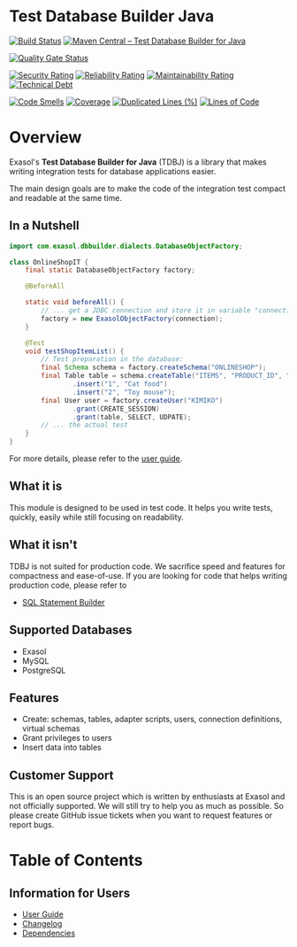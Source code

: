 # Test Database Builder Java

[![Build Status](https://github.com/exasol/test-db-builder-java/actions/workflows/ci-build.yml/badge.svg)](https://github.com/exasol/test-db-builder-java/actions/workflows/ci-build.yml)
[![Maven Central &ndash; Test Database Builder for Java](https://img.shields.io/maven-central/v/com.exasol/test-db-builder-java)](https://search.maven.org/artifact/com.exasol/test-db-builder-java)

[![Quality Gate Status](https://sonarcloud.io/api/project_badges/measure?project=com.exasol%3Atest-db-builder-java&metric=alert_status)](https://sonarcloud.io/dashboard?id=com.exasol%3Atest-db-builder-java)

[![Security Rating](https://sonarcloud.io/api/project_badges/measure?project=com.exasol%3Atest-db-builder-java&metric=security_rating)](https://sonarcloud.io/dashboard?id=com.exasol%3Atest-db-builder-java)
[![Reliability Rating](https://sonarcloud.io/api/project_badges/measure?project=com.exasol%3Atest-db-builder-java&metric=reliability_rating)](https://sonarcloud.io/dashboard?id=com.exasol%3Atest-db-builder-java)
[![Maintainability Rating](https://sonarcloud.io/api/project_badges/measure?project=com.exasol%3Atest-db-builder-java&metric=sqale_rating)](https://sonarcloud.io/dashboard?id=com.exasol%3Atest-db-builder-java)
[![Technical Debt](https://sonarcloud.io/api/project_badges/measure?project=com.exasol%3Atest-db-builder-java&metric=sqale_index)](https://sonarcloud.io/dashboard?id=com.exasol%3Atest-db-builder-java)

[![Code Smells](https://sonarcloud.io/api/project_badges/measure?project=com.exasol%3Atest-db-builder-java&metric=code_smells)](https://sonarcloud.io/dashboard?id=com.exasol%3Atest-db-builder-java)
[![Coverage](https://sonarcloud.io/api/project_badges/measure?project=com.exasol%3Atest-db-builder-java&metric=coverage)](https://sonarcloud.io/dashboard?id=com.exasol%3Atest-db-builder-java)
[![Duplicated Lines (%)](https://sonarcloud.io/api/project_badges/measure?project=com.exasol%3Atest-db-builder-java&metric=duplicated_lines_density)](https://sonarcloud.io/dashboard?id=com.exasol%3Atest-db-builder-java)
[![Lines of Code](https://sonarcloud.io/api/project_badges/measure?project=com.exasol%3Atest-db-builder-java&metric=ncloc)](https://sonarcloud.io/dashboard?id=com.exasol%3Atest-db-builder-java)

# Overview

Exasol's **Test Database Builder for Java** (TDBJ) is a library that makes writing integration tests for database applications easier.

The main design goals are to make the code of the integration test compact and readable at the same time.

## In a Nutshell

```java
import com.exasol.dbbuilder.dialects.DatabaseObjectFactory;

class OnlineShopIT {
    final static DatabaseObjectFactory factory;

    @BeforeAll

    static void beforeAll() {
        // ... get a JDBC connection and store it in variable "connection"
        factory = new ExasolObjectFactory(connection);
    }

    @Test
    void testShopItemList() {
        // Test preparation in the database:
        final Schema schema = factory.createSchema("ONLINESHOP");
        final Table table = schema.createTable("ITEMS", "PRODUCT_ID", "DECIMAL(18,0)", "NAME", "VARCHAR(40)")
                .insert("1", "Cat food")
                .insert("2", "Toy mouse");
        final User user = factory.createUser("KIMIKO")
                .grant(CREATE_SESSION)
                .grant(table, SELECT, UDPATE);
        // ... the actual test
    }
}
```

For more details, please refer to the [user guide](doc/user_guide/user_guide.md).

## What it is

This module is designed to be used in test code. It helps you write tests, quickly, easily while still focusing on readability.

## What it isn't

TDBJ is not suited for production code. We sacrifice speed and features for compactness and ease-of-use. If you are looking for code that helps writing production code, please refer to

* [SQL Statement Builder](https://github.com/exasol/sql-statement-builder)

## Supported Databases

* Exasol
* MySQL
* PostgreSQL

## Features

* Create: schemas, tables, adapter scripts, users, connection definitions, virtual schemas
* Grant privileges to users
* Insert data into tables

## Customer Support

This is an open source project which is written by enthusiasts at Exasol and not officially supported. We will still try to help you as much as possible. So please create GitHub issue tickets when you want to request features or report bugs.

# Table of Contents

## Information for Users

* [User Guide](doc/user_guide/user_guide.md)
* [Changelog](doc/changes/changelog.md)
* [Dependencies](dependencies.md)
